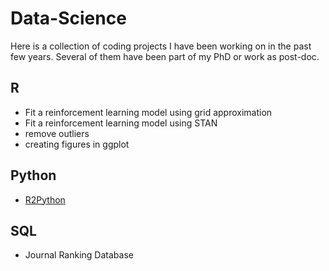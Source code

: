 # Data-Science

Here is a collection of coding projects I have been working on in the past few years. Several of them have been part of my PhD or work as post-doc.

## R
- Fit a reinforcement learning model using grid approximation
- Fit a reinforcement learning model using STAN
- remove outliers
- creating figures in ggplot

## Python
- <a href="https://verenasarrazin.github.io/Data-Science/R2Python.html" title="R2Python">R2Python</a>

## SQL
- Journal Ranking Database
